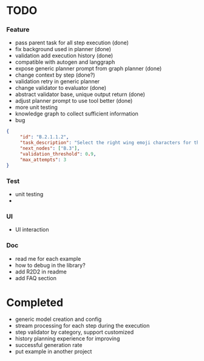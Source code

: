 # TODO

### Feature
- pass parent task for all step execution (done)
- fix background used in planner (done)
- validation add execution history (done)
- compatible with autogen and langgraph
- expose generic planner prompt from graph planner (done)
- change context by step  (done?)
- validation retry in generic planner
- change validator to evaluator (done)
- abstract validator base, unique output return (done)
- adjust planner prompt to use tool better (done)
- more unit testing
- knowledge graph to collect sufficient information
- bug
```json
{
     "id": "B.2.1.1.2",
     "task_description": "Select the right wing emoji characters for the dragon, focusing on specific styles and sizes.",
     "next_nodes": ["B.3"],
     "validation_threshold": 0.9,
     "max_attempts": 3
}
```

### Test
- unit testing
- 
### UI
- UI interaction

### Doc
- read me for each example
- how to debug in the library?
- add R2D2 in readme
- add FAQ section

# Completed
- generic model creation and config
- stream processing for each step during the execution
- step validator by category, support customized
- history planning experience for improving
- successful generation rate
- put example in another project
